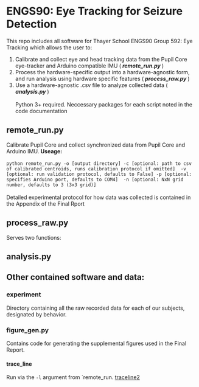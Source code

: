 # ENGS90: Eye Tracking for Seizure Detection
This repo includes all software for Thayer School ENGS90 Group 592: Eye Tracking which allows the user to:
1. Calibrate and collect eye and head tracking data from the Pupil Core eye-tracker and Arduino compatible IMU (<i><b> remote_run.py </b></i>) 
2. Process the hardware-specific output into a hardware-agnostic form, and run analysis using hardware specific features  (<i><b> process_raw.py </b></i>)
3. Use a hardware-agnostic .csv file to analyze collected data (<i><b> analysis.py </b></i>)
<br><br>
Python 3+ required. Neccessary packages for each script noted in the code documentation

## remote_run.py
Calibrate Pupil Core and collect synchronized data from Pupil Core and Arduino IMU. <b> Useage: </b> <br><br>
`python remote_run.py -o [output directory] -c [optional: path to csv of calibrated centroids, runs calibration protocol if omitted] 
    -v [optional: run validation protocol, defaults to False] -p [optional: specifies Arduino port, defaults to COM4] 
    -n [optional: NxN grid number, defaults to 3 (3x3 grid)]`
<br><br>
Detailed experimental protocol for how data was collected is contained in the Appendix of the Final Rport

## process_raw.py
Serves two functions: 

## analysis.py

## Other contained software and data:

### experiment
Directory containing all the raw recorded data for each of our subjects, designated by behavior. 

### figure_gen.py

Contains code for generating the supplemental figures used in the Final Report.

#### trace_line
Run via the `-l` argument from `remote_run.
[traceline2](https://user-images.githubusercontent.com/30049464/153648038-29b0546f-25a9-4e4f-9a48-a729e0f77643.png)
